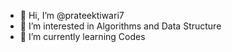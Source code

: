 - 👋 Hi, I’m @prateektiwari7
- 👀 I’m interested in Algorithms and Data Structure
- 🌱 I’m currently learning Codes


<!---
prateektiwari7/prateektiwari7 is a ✨ special ✨ repository because its `README.md` (this file) appears on your GitHub profile.
You can click the Preview link to take a look at your changes.
--->
